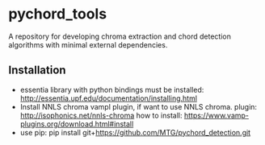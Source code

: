 # pychord_tools

A repository for developing chroma extraction and chord detection algorithms
with minimal external dependencies.

## Installation
   * essentia library with python bindings must be installed:
     http://essentia.upf.edu/documentation/installing.html
   * Install NNLS chroma vampl plugin, if want to use NNLS chroma.
     plugin: http://isophonics.net/nnls-chroma
     how to install: https://www.vamp-plugins.org/download.html#install
   * use pip:
     pip install git+https://github.com/MTG/pychord_detection.git 
